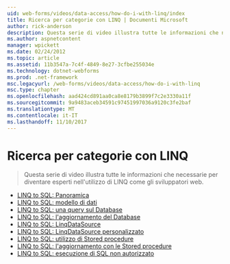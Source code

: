 ```yaml
---
uid: web-forms/videos/data-access/how-do-i-with-linq/index
title: Ricerca per categorie con LINQ | Documenti Microsoft
author: rick-anderson
description: Questa serie di video illustra tutte le informazioni che necessarie per diventare esperti nell'utilizzo di LINQ come gli sviluppatori web.
ms.author: aspnetcontent
manager: wpickett
ms.date: 02/24/2012
ms.topic: article
ms.assetid: 11b3547a-7c4f-4849-8e27-3cfbe255034e
ms.technology: dotnet-webforms
ms.prod: .net-framework
msc.legacyurl: /web-forms/videos/data-access/how-do-i-with-linq
msc.type: chapter
ms.openlocfilehash: aad424cd891aa0ca8e8179b3899f7c2e3330a11f
ms.sourcegitcommit: 9a9483aceb34591c97451997036a9120c3fe2baf
ms.translationtype: MT
ms.contentlocale: it-IT
ms.lasthandoff: 11/10/2017
---
```

<a name="how-do-i-with-linq"></a>Ricerca per categorie con LINQ
====================
> Questa serie di video illustra tutte le informazioni che necessarie per diventare esperti nell'utilizzo di LINQ come gli sviluppatori web.


- [LINQ to SQL: Panoramica](how-do-i-linq-to-sql-overview.md)
- [LINQ to SQL: modello di dati](how-do-i-linq-to-sql-data-model.md)
- [LINQ to SQL: una query sul Database](how-do-i-linq-to-sql-querying-the-database.md)
- [LINQ to SQL: l'aggiornamento del Database](how-do-i-linq-to-sql-updating-the-database.md)
- [LINQ to SQL: LinqDataSource](how-do-i-linq-to-sql-linqdatasource.md)
- [LINQ to SQL: LinqDataSource personalizzato](how-do-i-linq-to-sql-custom-linqdatasource.md)
- [LINQ to SQL: utilizzo di Stored procedure](how-do-i-linq-to-sql-using-stored-procedures.md)
- [LINQ to SQL: l'aggiornamento con le Stored procedure](how-do-i-linq-to-sql-updating-with-stored-procedures.md)
- [LINQ to SQL: esecuzione di SQL non autorizzato](how-do-i-linq-to-sql-executing-arbitrary-sql.md)
